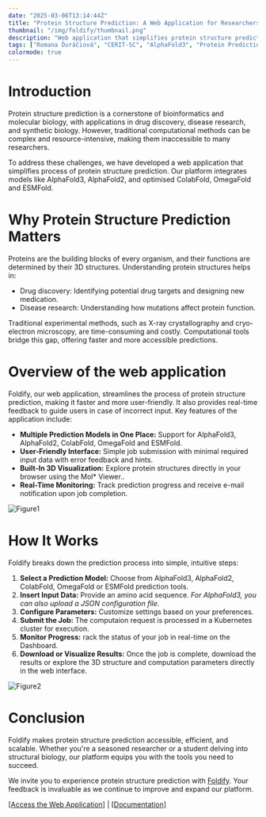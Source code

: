 ```yaml
---
date: "2025-03-06T13:14:44Z"
title: "Protein Structure Prediction: A Web Application for Researchers"
thumbnail: "/img/foldify/thumbnail.png"
description: "Web application that simplifies protein structure prediction with AlphaFold tools."
tags: ["Romana Ďuráčiová", "CERIT-SC", "AlphaFold3", "Protein Prediction", "Kubernetes", "Bioinformatics"]
colormode: true
---
```


# Introduction

Protein structure prediction is a cornerstone of bioinformatics and molecular biology, with applications in drug discovery, disease research, and synthetic biology. However, traditional computational methods can be complex and resource-intensive, making them inaccessible to many researchers.

To address these challenges, we have developed a web application that simplifies process of protein structure prediction. Our platform integrates models like AlphaFold3, AlphaFold2, and optimised ColabFold, OmegaFold and ESMFold.

# Why Protein Structure Prediction Matters

Proteins are the building blocks of every organism, and their functions are determined by their 3D structures. Understanding protein structures helps in:

-   Drug discovery: Identifying potential drug targets and designing new medication.
-   Disease research: Understanding how mutations affect protein function.

Traditional experimental methods, such as X-ray crystallography and cryo-electron microscopy, are time-consuming and costly. Computational tools bridge this gap, offering faster and more accessible predictions.

# Overview of the web application

Foldify, our web application, streamlines the process of protein structure prediction, making it faster and more user-friendly. It also provides real-time feedback to guide users in case of incorrect input. Key features of the application include:

-   **Multiple Prediction Models in One Place:** Support for AlphaFold3, AlphaFold2, ColabFold, OmegaFold and ESMFold.
-   **User-Friendly Interface:** Simple job submission with minimal required input data with error feedback and hints.
-   **Built-In 3D Visualization:** Explore protein structures directly in your browser using the Mol\* Viewer..
-   **Real-Time Monitoring:** Track prediction progress and receive e-mail notification upon job completion.

![Figure1](/img/foldify/dashboard-foldify.png)

# How It Works

Foldify breaks down the prediction process into simple, intuitive steps:

1. **Select a Prediction Model:** Choose from AlphaFold3, AlphaFold2, ColabFold, OmegaFold or ESMFold prediction tools.
2. **Insert Input Data:** Provide an amino acid sequence. _For AlphaFold3, you can also upload a JSON configuration file._
3. **Configure Parameters:** Customize settings based on your preferences.
4. **Submit the Job:** The computaion request is processed in a Kubernetes cluster for execution.
5. **Monitor Progress:** rack the status of your job in real-time on the Dashboard.
6. **Download or Visualize Results:** Once the job is complete, download the results or explore the 3D structure and computation parameters directly in the web interface.

![Figure2](/img/foldify/result-foldify.png)

# Conclusion

Foldify makes protein structure prediction accessible, efficient, and scalable. Whether you're a seasoned researcher or a student delving into structural biology, our platform equips you with the tools you need to succeed.

We invite you to experience protein structure prediction with [Foldify](https://foldify.cloud.e-infra.cz/). Your feedback is invaluable as we continue to improve and expand our platform.

[[Access the Web Application]](https://foldify.cloud.e-infra.cz/) | [[Documentation]](https://docs-ng.cerit.io/en/docs/web-apps/foldify)
